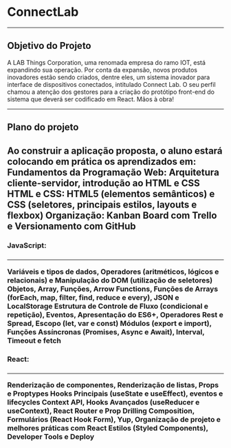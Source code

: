 <h1> ConnectLab </h1>

<hr />

<h2> Objetivo do Projeto</h2>

A LAB Things Corporation, uma renomada empresa do ramo IOT, está expandindo sua operação. Por conta da expansão, novos produtos inovadores estão sendo criados, dentre eles, um sistema inovador para interface de dispositivos conectados, intitulado Connect Lab. O seu perfil chamou a atenção dos gestores para a criação do protótipo front-end do sistema que deverá ser codificado em React. Mãos à obra!

<hr />

<h2>Plano do projeto<h2>
  
Ao construir a aplicação proposta, o aluno estará colocando em prática os aprendizados em:
Fundamentos da Programação Web:
Arquitetura cliente-servidor, introdução ao HTML e CSS
HTML e CSS: HTML5 (elementos semânticos) e CSS (seletores, principais estilos, layouts e flexbox)
Organização: Kanban Board com Trello e Versionamento com GitHub
  
<h3>JavaScript:<h3>
  <hr />
Variáveis e tipos de dados, Operadores (aritméticos, lógicos e relacionais) e Manipulação do DOM (utilização de seletores)
Objetos, Array, Funções, Arrow Functions, Funções de Arrays (forEach, map, filter, find, reduce e every), JSON e LocalStorage
Estrutura de Controle de Fluxo (condicional e repetição), Eventos, Apresentação do ES6+, Operadores Rest e Spread, Escopo (let, var e const)
Módulos (export e import), Funções Assíncronas (Promises, Async e Await), Interval, Timeout e fetch

<h3>React:<h3>
  <hr />
Renderização de componentes, Renderização de listas, Props e Proptypes
Hooks Principais (useState e useEffect), eventos e lifecycles
Context API, Hooks Avançados (useReducer e useContext), React Router e Prop Drilling
Composition, Formulários (React Hook Form), Yup, 
Organização de projeto e melhores práticas com React
Estilos (Styled Components), Developer Tools e Deploy

